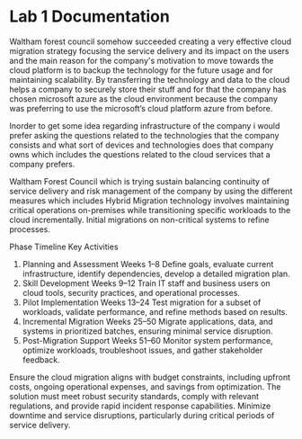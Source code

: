 # Lab 1 Documentation
Waltham forest council somehow succeeded creating a very effective cloud migration strategy focusing the service delivery and its impact on the users and the main reason for the company's motivation to move towards the cloud platform is to backup the technology for the future usage and for maintaining scalability. By transferring the technology and data to the cloud helps a company to securely store their stuff and for that the company has chosen microsoft azure as the cloud environment because the company was preferring to use the microsoft’s cloud platform azure from before.

 Inorder to get some idea regarding infrastructure of the company i would prefer asking the questions related to the technologies that the company consists and what sort of devices and technologies does that company owns which includes the questions related to the cloud services that a company prefers.

Waltham Forest Council which is trying sustain balancing continuity of service delivery and risk management of the company by using the different measures which includes
Hybrid Migration technology involves maintaining critical operations on-premises while transitioning specific workloads to the cloud incrementally. Initial migrations on non-critical systems to refine processes.


Phase	Timeline	Key Activities
1. Planning and Assessment	Weeks 1–8	Define goals, evaluate current infrastructure, identify dependencies, develop a detailed migration plan.
2. Skill Development	Weeks 9–12	Train IT staff and business users on cloud tools, security practices, and operational processes.
3. Pilot Implementation	Weeks 13–24	Test migration for a subset of workloads, validate performance, and refine methods based on results.
4. Incremental Migration	Weeks 25–50	Migrate applications, data, and systems in prioritized batches, ensuring minimal service disruption.
5. Post-Migration Support	Weeks 51–60	Monitor system performance, optimize workloads, troubleshoot issues, and gather stakeholder feedback.

Ensure the cloud migration aligns with budget constraints, including upfront costs, ongoing operational expenses, and savings from optimization.
The solution must meet robust security standards, comply with relevant regulations, and provide rapid incident response capabilities.
 Minimize downtime and service disruptions, particularly during critical periods of service delivery.

